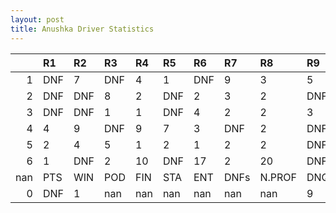```yaml
---
layout: post 
title: Anushka Driver Statistics
--- 
```


|     | R1   | R2   | R3   | R4   | R5   | R6   | R7   | R8     | R9   | R10   | R11   | R12   | Points   | Pos   |
|----:|:-----|:-----|:-----|:-----|:-----|:-----|:-----|:-------|:-----|:------|:------|:------|:---------|:------|
|   1 | DNF  | 7    | DNF  | 4    | 1    | DNF  | 9    | 3      | 5    | 3     | 6     | 9     | nan      | nan   |
|   2 | DNF  | DNF  | 8    | 2    | DNF  | 2    | 3    | 2      | DNF  | 3     | DNF   | 13    | nan      | nan   |
|   3 | DNF  | DNF  | 1    | 1    | DNF  | 4    | 2    | 2      | 3    | DNF   | 2     | 12    | 0.0      | 33.0  |
|   4 | 4    | 9    | DNF  | 9    | 7    | 3    | DNF  | 2      | DNF  | 1     | 14    | DNF   | 0.0      | 32.0  |
|   5 | 2    | 4    | 5    | 1    | 2    | 1    | 2    | 2      | DNF  | DNF   | 10    | DNF   | 4.0      | 25.0  |
|   6 | 1    | DNF  | 2    | 10   | DNF  | 17   | 2    | 20     | DNF  | DNF   | 15    | DNF   | 13.0     | 20.0  |
| nan | PTS  | WIN  | POD  | FIN  | STA  | ENT  | DNFs | N.PROF | DNQ  | %FIN  | PPR   | BST   | CHA      | RNK   |
|   0 | DNF  | 1    | nan  | nan  | nan  | nan  | nan  | nan    | 9    | DNF   | 13    | DNF   | 12       | 2     |